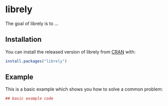 # librely

The goal of librely is to ...

## Installation

You can install the released version of librely from [CRAN](https://CRAN.R-project.org) with:

``` r
install.packages("librely")
```

## Example

This is a basic example which shows you how to solve a common problem:

``` r
## basic example code
```

